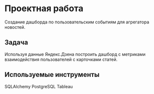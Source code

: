 # Проектная работа
Создание дашборда по пользовательским событиям для агрегатора
новостей.
## Задача
Используя данные Яндекс.Дзена построить дашборд с метриками взаимодействия пользователей с карточками статей.
 
## Используемые инструменты
SQLAlchemy
PostgreSQL
Tableau
